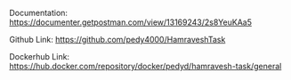Documentation:
https://documenter.getpostman.com/view/13169243/2s8YeuKAa5

Github Link:
https://github.com/pedy4000/HamraveshTask

Dockerhub Link:
https://hub.docker.com/repository/docker/pedyd/hamravesh-task/general